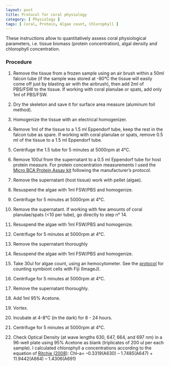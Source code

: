 ```yaml
---
layout: post
title: Protocol for coral physiology
category: [ Physiology ]
tags: [ Coral, Protein, Algae count, Chlorophyll ]
---
```


These instructions allow to quantitatively assess coral physiological parameters, i.e. tissue biomass (protein concentration), algal density and chlorophyll concentration.

### Procedure

1.	Remove the tissue from a frozen sample using an air brush within a 50ml falcon tube (if the sample was stored at -80°C the tissue will easily come off just by blasting air with the airbrush), then add 2ml of PBS/FSW to the tissue. If working with coral planulae or spats, add only 1ml of PBS/FSW.

2.	Dry the skeleton and save it for surface area measure (aluminum foil method).

3.	Homogenize the tissue with an electrical homogenizer.

4.	Remove 1ml of the tissue to a 1.5 ml Eppendorf tube, keep the rest in the falcon tube as spare. If working with coral planulae or spats, remove 0.5 ml of the tissue to a 1.5 ml Eppendorf tube.   

5.	Centrifuge the 1.5 tube for 5 minutes at 5000rpm at 4°C.

6.	Remove 100ul from the supernatant to a 0.5 ml Eppendorf tube for host protein measure. For protein concentration measurements I used the [Micro BCA Protein Assay kit](https://www.thermofisher.com/order/catalog/product/23235?SID=srch-srp-23235#/23235?SID=srch-srp-23235) following the manufacturer’s protocol. 

7.	Remove the supernatant (host tissue) work with pellet (algae).

8.	Resuspend the algae with 1ml FSW/PBS and homogenize. 

9.	Centrifuge for 5 minutes at 5000rpm at 4°C.

10.	Remove the supernatant. If working with few amounts of coral planulae/spats (<10 per tube), go directly to step n° 14.

11.	Resuspend the algae with 1ml FSW/PBS and homogenize. 

12.	Centrifuge for 5 minutes at 5000rpm at 4°C.

13.	Remove the supernatant thoroughly 

14.	Resuspend the algae with 1ml FSW/PBS and homogenize.

15.	Take 30ul for algae count, using an hemocytometer. See the [protocol](https://fscucchia.github.io/FScucchia_Lab_Notebook-Mass_Lab/Symbiont-cells-count/) for counting symbiont cells with Fiji (ImageJ).

16.	Centrifuge for 5 minutes at 5000rpm at 4°C.

17.	Remove the supernatant thoroughly. 

18.	Add 1ml 95% Acetone. 

19.	Vortex.

20.	Incubate at 4-8°C (in the dark) for 8 - 24 hours.

21.	Centrifuge for 5 minutes at 5000rpm at 4°C.

22.	Check Optical Density (at wave lengths 630, 647, 664, and 697 nm) in a 96-well plate using 95% Acetone as blank (triplicates of 200 ul per each sample). I calculated chlorophyll a concentrations according to the equation of [Ritchie (2008)](https://link.springer.com/article/10.1007/s11099-008-0019-7): 
Chl–a= –0.3319(A630) – 1.7485(A647) + 11.9442(A664) – 1.4306(A691)    



